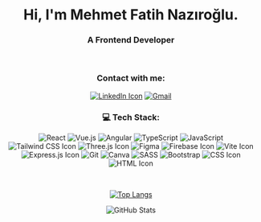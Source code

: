 <h1 align="center">Hi, I'm Mehmet Fatih Nazıroğlu. </h1>
<h3 align="center">A Frontend Developer</h3>
<br/>

<div align="center">

<h3>Contact with me:</h3>

[![LinkedIn Icon](https://img.shields.io/badge/-LinkedIn-0077B5?style=flat&logo=linkedin&logoColor=white)](https://www.linkedin.com/in/iammfatihnaziroglu)
[![Gmail](https://img.shields.io/badge/Gmail-D14836?logo=gmail&logoColor=white)](mailto:m.fatihnaziroglu@gmail.com)

</div>

<div align="center">
  
<h3>💻 Tech Stack:</h3>

![React](https://img.shields.io/badge/React-%2320232a.svg?logo=react&logoColor=%2361DAFB)
![Vue.js](https://img.shields.io/badge/Vue-%2335495e.svg?logo=vuedotjs&logoColor=%234FC08D)
![Angular](https://img.shields.io/badge/-Angular-DD0031?style=flat-square&logo=angular&logoColor=white)
![TypeScript](https://img.shields.io/badge/Typescript-%23007ACC.svg?logo=typescript&logoColor=ABB1A1)
![JavaScript](https://img.shields.io/badge/Javascript-%23323330.svg?logo=javascript&logoColor=%23F7DF1E)
![Tailwind CSS Icon](https://img.shields.io/badge/-Tailwind_CSS-38B2AC?style=flat&logo=tailwind-css&logoColor=gray)
![Three.js Icon](https://img.shields.io/badge/-Three.js-000000?style=flat&logo=three.js&logoColor=white)
![Figma](https://img.shields.io/badge/Figma-%23F24E1E.svg?logo=figma&logoColor=white)
![Firebase Icon](https://img.shields.io/badge/-Firebase-FFCA28?style=flat&logo=firebase&logoColor=black)
![Vite Icon](https://img.shields.io/badge/-Vite-646CFF?style=flat&logo=vite&logoColor=yellow)
![Express.js Icon](https://img.shields.io/badge/-Express.js-000000?style=flat&logo=express&logoColor=white)
![Git](https://img.shields.io/badge/Git-%23F05033.svg?logo=git&logoColor=white)
![Canva](https://img.shields.io/badge/Canva-%2300C4CC.svg?logo=Canva&logoColor=black)
![SASS](https://img.shields.io/badge/SASS-hotpink.svg?logo=SASS&logoColor=white)
![Bootstrap](https://img.shields.io/badge/Bootstrap-%23563D7C.svg?logo=bootstrap&logoColor=white)
![CSS Icon](https://img.shields.io/badge/-CSS-1572B6?style=flat&logo=css3&logoColor=white)
![HTML Icon](https://img.shields.io/badge/-HTML5-E34F26?style=flat&logo=html5&logoColor=white)



</div>

<br/>
<div align="center">


[![Top Langs](https://github-readme-stats.vercel.app/api/top-langs/?username=iammfatihnaziroglu&layout=compact&bg_color=0D1117&title_color=0366D6&text_color=ffffff&icon_color=0366D6)](https://github.com/anuraghazra/github-readme-stats)


</div>
<div align="center">
  
![GitHub Stats](https://github-readme-stats.vercel.app/api?username=iammfatihnaziroglu&show_icons=true&theme=dark&bg_color=0D1117&title_color=0366D6&text_color=ffffff&icon_color=0366D6)




</div>
